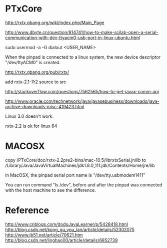 # PTxCore

http://rxtx.qbang.org/wiki/index.php/Main_Page

http://www.4byte.cn/question/814741/how-to-make-scilab-open-a-serial-communication-with-dev-ttyacm0-usb-port-in-linux-ubuntu.html

sudo usermod -a -G dialout <USER_NAME>

When the pinpad is connected to a linux system, the new device descriptor "/dev/ttyACM0" is created.

http://rxtx.qbang.org/pub/rxtx/

add rxtx-2.1-7r2 source to src

http://stackoverflow.com/questions/7562565/how-to-get-javax-comm-api

http://www.oracle.com/technetwork/java/javasebusiness/downloads/java-archive-downloads-misc-419423.html

Linux 3.0 doesn't work.

rxtx-2.2 is ok for linux 64

# MACOSX

copy /PTxCore/doc/rxtx-2.2pre2-bins/mac-10.5/librxtxSerial.jnilib to /Library/Java/JavaVirtualMachines/jdk1.8.0_111.jdk/Contents/Home/jre/lib

in MacOSX, the pinpad serial port name is "/dev/tty.usbmodem1411"

You can run command "ls /dev", before and after the pinpad was connected with the host machine to see the difference.

# Reference

http://www.cnblogs.com/dodoJavaLearner/p/5428418.html
http://blog.csdn.net/kong_gu_you_lan/article/details/52302075
http://www.jb51.net/article/70621.htm
http://blog.csdn.net/linghao00/article/details/6852739
